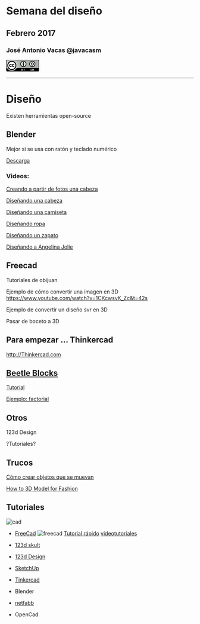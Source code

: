 # Semana del diseño
## Febrero  2017

### José Antonio Vacas @javacasm
![CCbySA](images/CCbySQ_88x31.png)

* *  *

# Diseño

Existen herramientas open-source

## Blender

Mejor si se usa con ratón y teclado numérico

[Descarga](https://www.blender.org/download/)



### Videos:

[Creando a partir de fotos una cabeza](https://www.youtube.com/watch?v=HODBe1adzUQ)

[Diseñando una cabeza](https://www.youtube.com/watch?v=pQVfissJSe4)

[Diseñando una camiseta](https://www.youtube.com/watch?v=Ih2EakutydA)

[Diseñando ropa](https://www.youtube.com/results?search_query=blender+design+clothes)

[Diseñando un zapato](https://www.youtube.com/watch?v=aV6AoxOkX8w)

[Diseñando a Angelina Jolie](https://www.youtube.com/watch?v=Vu6jdSaSVyo)

## Freecad

Tutoriales de obijuan


Ejemplo de cómo convertir una imagen en 3D
https://www.youtube.com/watch?v=1CKcwsvK_Zc&t=42s

Ejemplo de convertir un diseño svr en 3D

Pasar de boceto a 3D  

## Para empezar ... Thinkercad
http://Thinkercad.com


## [Beetle Blocks](http://beetleblocks.com)


[Tutorial](http://www.enlanubetic.com.es/2017/02/beetle-blocks.html#.WJcgrSHhCHv)

[Ejemplo: factorial ](http://beetleblocks.com/run/#present:Username=titi&ProjectName=001%2dnombre%2dfactorial)

## Otros

123d Design

?Tutoriales?


## Trucos

[Cómo crear objetos que se muevan](https://pinshape.com/blog/design-3d-printed-lego/?utm_source=mailchimp&utm_medium=newsletter&utm_campaign=170203newsletter)


[How to 3D Model for Fashion](https://www.instructables.com/id/How-to-3D-Model-for-Fashion-Design/)

## Tutoriales
![cad](http://www.deelip.com/images/2010-08-11-001.gif)

* [FreeCad](http://www.freecadweb.org/)
![freecad](http://jeromeabel.net/files/ressources/democratie-industrielle/bonus-images/fab/FreeCAD_aeroponic_system.jpg) [Tutorial rápido](http://spainlabs.com/wiki/index.php?title=Tutorial_r%C3%A1pido_de_FreeCad) [videotutoriales](http://www.iearobotics.com/wiki/index.php?title=Dise%C3%B1o_de_piezas_con_Freecad)

* [123d skult](http://www.mibqyyo.com/articulos/2015/03/11/aprender-diseno-3d-123d-sculpt/#/vanilla/discussion/embed/?vanilla_discussion_id=0)

* [123d Design](http://www.mibqyyo.com/articulos/2015/02/02/aprendiendo-diseno-3d-123d-design/#/vanilla/discussion/embed/?vanilla_discussion_id=0)

* [SketchUp](http://www.mibqyyo.com/articulos/2014/10/17/aprendiendo-diseno-3d-ii-sketchup/#/vanilla/discussion/embed/?vanilla_discussion_id=0)

* [Tinkercad](http://www.mibqyyo.com/articulos/2014/09/15/aprendiendo-diseno-3d-i-tinkercad/#/vanilla/discussion/embed/?vanilla_discussion_id=0	)

* Blender

* [netfabb](http://www.netfabb.com/engine_ultimaker.php)

* OpenCad
